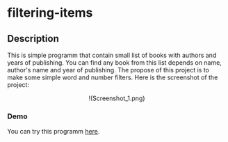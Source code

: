 # filtering-items

## Description
This is simple programm that contain small list of books with authors and years of publishing. You can find any book from this list depends on name, author's name and year of publishing. The propose of this project is to make some simple word and number filters. Here is the screenshot of the project: 

<div align="center">


!(Screenshot_1.png)

</div>

### Demo
You can try this programm [here](https://maksimdimov.github.io/filtering-items/).
